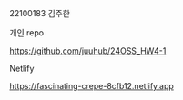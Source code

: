 22100183 김주한

개인 repo

https://github.com/juuhub/24OSS_HW4-1

Netlify 

https://fascinating-crepe-8cfb12.netlify.app